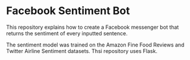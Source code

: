 # Facebook Sentiment Bot

This repository explains how to create a Facebook messenger bot that returns the sentiment of every inputted sentence. 

The sentiment model was trained on the Amazon Fine Food Reviews and Twitter Airline Sentiment datasets. Thsi repository uses Flask. 
